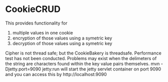 CookieCRUD
==========
This provides functionality for 
1. multiple values in one cookie
2. encryption of those values using a symetric key
3. decryption of those values using a symetric key

Cipher is not thread safe; but the CookieBakery is threadsafe.
Performance test has not been conducted.
Problems may exist when the delimeters of the string are characters found within the key value pairs themselves.
mvn -Djetty.port=9090 jetty:run will start the jetty servlet container on port 9090 and you can access this by http://localhost:9090